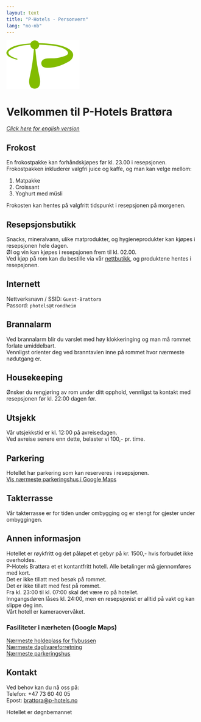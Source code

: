 ```yaml
---
layout: text
title: "P-Hotels - Personvern"
lang: "no-nb"
---
```


![P-Hotels Logo](/assets/images/photels-logo.svg)

# Velkommen til P-Hotels Brattøra
*[Click here for english version](/info-english)*

## Frokost
En frokostpakke kan forhåndskjøpes før kl. 23.00 i resepsjonen.  
Frokostpakken inkluderer valgfri juice og kaffe, og man kan velge mellom:

1. Matpakke
2. Croissant
3. Yoghurt med müsli

Frokosten kan hentes på valgfritt tidspunkt i resepsjonen på morgenen.

## Resepsjonsbutikk
Snacks, mineralvann, ulike matprodukter, og hygieneprodukter kan kjøpes i resepsjonen hele dagen.  
Øl og vin kan kjøpes i resepsjonen frem til kl. 02.00.  
Ved kjøp på rom kan du bestille via vår [nettbutikk](https://favrit.com/nb-no/menu/location/L5q8gazxmA1), og produktene hentes i resepsjonen.  
    
## Internett
Nettverksnavn / SSID: `Guest-Brattora`  
Passord: `photels@trondheim`

## Brannalarm
Ved brannalarm blir du varslet med høy klokkeringing og man må rommet forlate umiddelbart.  
Vennligst orienter deg ved branntavlen inne på rommet hvor nærmeste nødutgang er.  

## Housekeeping
Ønsker du rengjøring av rom under ditt opphold, vennligst ta kontakt med resepsjonen før kl. 22:00 dagen før.

## Utsjekk
Vår utsjekkstid er kl. 12:00 på avreisedagen.  
Ved avreise senere enn dette, belaster vi 100,- pr. time.

## Parkering
Hotellet har parkering som kan reserveres i resepsjonen.  
[Vis nærmeste parkeringshus i Google Maps](https://goo.gl/maps/7Zoa8xpc1VuATjaL8)

## Takterrasse
Vår takterrasse er for tiden under ombygging og er stengt for gjester under ombyggingen.
       
## Annen informasjon
Hotellet er røykfritt og det påløpet et gebyr på kr. 1500,- hvis forbudet ikke overholdes.  
P-Hotels Brattøra et et kontantfritt hotell. Alle betalinger må gjennomføres med kort.  
Det er ikke tillatt med besøk på rommet.  
Det er ikke tillatt med fest på rommet.  
Fra kl. 23:00 til kl. 07:00 skal det være ro på hotellet.  
Inngangsdøren låses kl. 24:00, men en resepsjonist er alltid på vakt og kan slippe deg inn.  
Vårt hotell er kameraovervåket.

### Fasiliteter i nærheten (Google Maps)  
[Nærmeste holdeplass for flybussen](https://goo.gl/maps/7Zoa8xpc1VuATjaL8)  
[Nærmeste daglivareforretning](https://goo.gl/maps/7Zoa8xpc1VuATjaL8)  
[Nærmeste parkeringshus](https://goo.gl/maps/7Zoa8xpc1VuATjaL8)

## Kontakt

Ved behov kan du nå oss på:  
Telefon: +47 73 60 40 05  
Epost: [brattora@p-hotels.no](mailto:brattora@p-hotels.no)

Hotellet er døgnbemannet